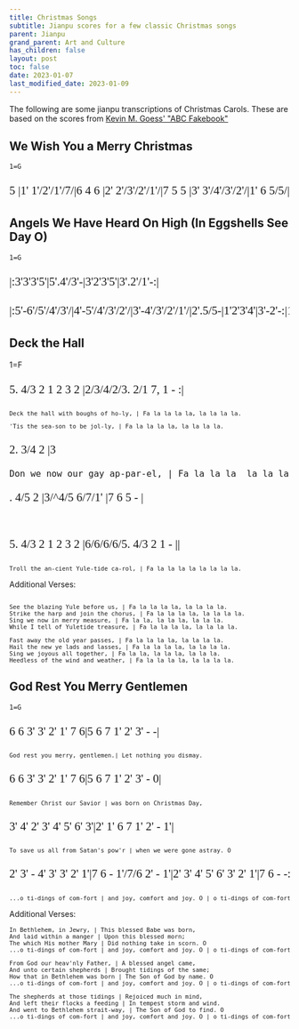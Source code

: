 ```yaml
---
title: Christmas Songs
subtitle: Jianpu scores for a few classic Christmas songs
parent: Jianpu
grand_parent: Art and Culture
has_children: false
layout: post
toc: false
date: 2023-01-07
last_modified_date: 2023-01-09
---
```


<style>
@font-face {
    font-family: Jianpu;
    src: url("{{site.webfontdirectory}}/jianpu/colrJianpu.ttf ");
}
.jianpu {
    font-family: Jianpu;
    line-height: 1.5;
    font-size: 150%
}
.lyrics {
    font-size: 75%
}
@media (max-width: 50rem) {
    .jianpu  {
        font-size: 120%;
    }
    .lyrics {
        font-size: 60%
    }
}
</style>
<!--colrJianpu.ttf for colrv0 font; JianpuAscii for black.-->

The following are some jianpu transcriptions of Christmas Carols.
These are based on the scores from [Kevin M. Goess' "ABC Fakebook"](https://web.archive.org/web/20111129102113/http://www.goess.org/mason/xmas-abc/)


## We Wish You a Merry Christmas
`1=G`
<pre class="jianpu">
5 |1' 1'/2'/1'/7/|6 4 6 |2' 2'/3'/2'/1'/|7 5 5 |3' 3'/4'/3'/2'/|1' 6 5/5/|6 3' 7 |1' ||
</pre>


## Angels We Have Heard On High (In Eggshells See Day O)
`1=G`
<pre class="jianpu">
|:3'3'3'5'|5'.4'/3'-|3'2'3'5'|3'.2'/1'-:|
</pre>
<pre class="jianpu">
|:5'-6'/5'/4'/3'/|4'-5'/4'/3'/2'/|3'-4'/3'/2'/1'/|2'.5/5-|1'2'3'4'|3'-2'-:|1'---||
</pre>



## Deck the Hall
1=F
<pre class="jianpu">
5. 4/3 2 1 2 3 2 |2/3/4/2/3. 2/1 7, 1 - :|
</pre>
<pre class="lyrics">
Deck the hall with boughs of ho-ly, | Fa la la la la, la la la la.
</pre>
<pre class="lyrics">
'Tis the sea-son to be jol-ly, | Fa la la la la, la la la la.
</pre>

<pre class="jianpu">
2. 3/4 2 |3
<pre class="lyrics">
Don we now our gay ap-par-el, | Fa la la la  la la la la la,
</pre>. 4/5 2 |3/^4/5 6/7/1' |7 6 5 - |
</pre>

<pre class="jianpu">
5. 4/3 2 1 2 3 2 |6/6/6/6/5. 4/3 2 1 - ||
</pre>
<pre class="lyrics">
Troll the an-cient Yule-tide ca-rol, | Fa la la la la la la la la.
</pre>


Additional Verses:

<pre class="lyrics"> 
See the blazing Yule before us, | Fa la la la la, la la la la.
Strike the harp and join the chorus, | Fa la la la la, la la la la.
Sing we now in merry measure, | Fa la la, la la la, la la la.
While I tell of Yuletide treasure, | Fa la la la la, la la la la.

Fast away the old year passes, | Fa la la la la, la la la la.
Hail the new ye lads and lasses, | Fa la la la la, la la la la.
Sing we joyous all together, | Fa la la, la la la, la la la.
Heedless of the wind and weather, | Fa la la la la, la la la la.
</pre>


## God Rest You Merry Gentlemen
`1=G`
<pre class="jianpu">
6 6 3' 3' 2' 1' 7 6|5 6 7 1' 2' 3' - -|
</pre>
<pre class="lyrics">
God rest you merry, gentlemen.| Let nothing you dismay.
</pre>

<pre class="jianpu">
6 6 3' 3' 2' 1' 7 6|5 6 7 1' 2' 3' - 0|
</pre>
<pre class="lyrics">
Remember Christ our Savior | was born on Christmas Day,
</pre>

<pre class="jianpu">
3' 4' 2' 3' 4' 5' 6' 3'|2' 1' 6 7 1' 2' - 1'|
</pre>
<pre class="lyrics">
To save us all from Satan's pow'r | when we were gone astray. O
</pre>

<pre class="jianpu">
2' 3' - 4' 3' 3' 2' 1'|7 6 - 1'/7/6 2' - 1'|2' 3' 4' 5' 6' 3' 2' 1'|7 6 - -:||
</pre>
<pre class="lyrics">
...o ti-dings of com-fort | and joy, comfort and joy. O | o ti-dings of com-fort | and joy.
</pre>

Additional Verses:

<pre class="lyrics">
In Bethlehem, in Jewry, | This blessed Babe was born, 
And laid within a manger | Upon this blessed morn;
The which His mother Mary | Did nothing take in scorn. O
...o ti-dings of com-fort | and joy, comfort and joy. O | o ti-dings of com-fort | and joy.

From God our heav'nly Father, | A blessed angel came,
And unto certain shepherds | Brought tidings of the same;
How that in Bethlehem was born | The Son of God by name. O
...o ti-dings of com-fort | and joy, comfort and joy. O | o ti-dings of com-fort | and joy.

The shepherds at those tidings | Rejoiced much in mind,
And left their flocks a feeding | In tempest storm and wind.
And went to Bethlehem strait-way, | The Son of God to find. O
...o ti-dings of com-fort | and joy, comfort and joy. O | o ti-dings of com-fort | and joy.
</pre>

<!--Alternate presentation:

<pre class="jianpu">
6 6 3' 3' 2' 1' 7 6|5 6 7 1' 2' 3' - -|
6 6 3' 3' 2' 1' 7 6|5 6 7 1' 2' 3' - 0|
3' 4' 2' 3' 4' 5' 6' 3'|2' 1' 6 7 1' 2' - 1'|
2' 3' - 4' 3' 3' 2' 1'|7 6 - 1'/7/6 2' - 1'|2' 3' 4' 5' 6' 3' 2' 1'|7 6 - -||
</pre>
<pre class="lyrics">
God rest you merry, gentlemen.| Let nothing you dismay.
Remember Christ our Savior | was born on Christmas Day,
To save us all from Satan's pow'r | when we were gone astray.O
...o ti-dings of com-fort | and joy, comfort and joy. O | o ti-dings of com-fort | and joy.
</pre>
-->

